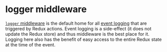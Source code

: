 # logger middleware

[`logger` middleware](/src/middleware/logger/index.js) is the default home for all [event logging](/guides/event-logging) that are triggered by Redux actions. Event logging is a side-effect (it does not update the Redux store) and thus middleware is the best place for it. Logging here also has the benefit of easy access to the entire Redux state at the time of the event.
